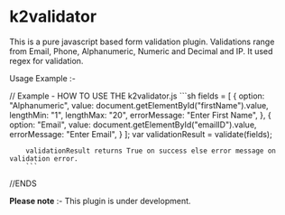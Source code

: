 # k2validator


This is a pure javascript based form validation plugin. Validations range from Email, Phone, Alphanumeric, Numeric and Decimal and IP. It used regex for validation. 

Usage Example :- 

// Example - HOW TO USE THE k2validator.js
    ```sh
        fields = [
            {
                option: "Alphanumeric",
                value: document.getElementById("firstName").value,
                lengthMin: "1",
                lengthMax: "20",
                errorMessage: "Enter First Name",
            },
            {
                option: "Email",
                value: document.getElementById("emailID").value,
                errorMessage: "Enter Email",
            }
        ];
        var validationResult = validate(fields);

        validationResult returns True on success else error message on validation error.
        ```
//ENDS


<b>Please note</b> :- This plugin is under development.